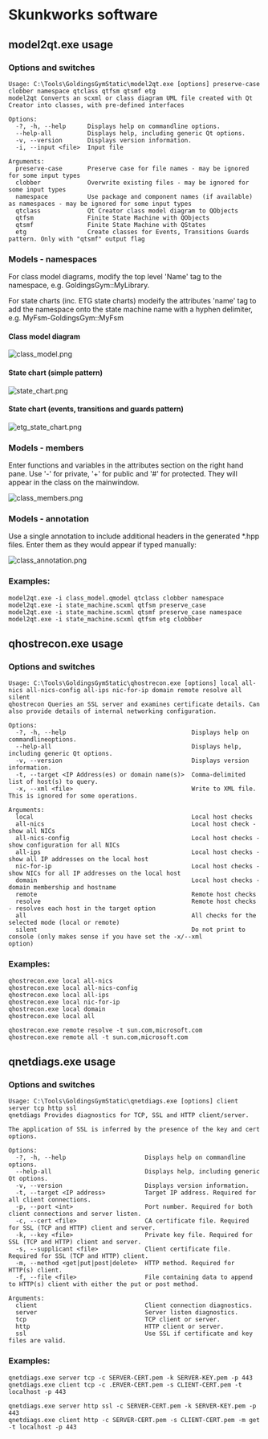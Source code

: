 # Skunkworks software

## model2qt.exe usage

### Options and switches

```
Usage: C:\Tools\GoldingsGymStatic\model2qt.exe [options] preserve-case clobber namespace qtclass qtfsm qtsmf etg
model2qt Converts an scxml or class diagram UML file created with Qt Creator into classes, with pre-defined interfaces

Options:
  -?, -h, --help      Displays help on commandline options.
  --help-all          Displays help, including generic Qt options.
  -v, --version       Displays version information.
  -i, --input <file>  Input file

Arguments:
  preserve-case       Preserve case for file names - may be ignored for some input types
  clobber             Overwrite existing files - may be ignored for some input types
  namespace           Use package and component names (if available) as namespaces - may be ignored for some input types
  qtclass             Qt Creator class model diagram to QObjects
  qtfsm               Finite State Machine with QObjects
  qtsmf               Finite State Machine with QStates
  etg                 Create classes for Events, Transitions Guards pattern. Only with "qtsmf" output flag
```

### Models - namespaces

For class model diagrams, modify the top level 'Name' tag to the namespace, e.g. GoldingsGym::MyLibrary.

For state charts (inc. ETG state charts) modeify the attributes 'name' tag to add the namespace onto the state machine name with a hyphen delimiter, e.g. MyFsm-GoldingsGym::MyFsm

#### Class model diagram

![class_model.png](class_model.png)

#### State chart (simple pattern)

![state_chart.png](state_chart.png)

#### State chart (events, transitions and guards pattern)

![etg_state_chart.png](etg_state_chart.png)

### Models - members

Enter functions and variables in the attributes section on the right hand pane. Use '-' for private, '+' for public and '#' for protected. They will appear in the class on the mainwindow.

![class_members.png](class_members.png)

### Models - annotation

Use a single annotation to include additional headers in the generated *.hpp files. Enter them as they would appear if typed manually:

![class_annotation.png](class_annotation.png)

### Examples:

```
model2qt.exe -i class_model.qmodel qtclass clobber namespace
model2qt.exe -i state_machine.scxml qtfsm preserve_case
model2qt.exe -i state_machine.scxml qtsmf preserve_case namespace
model2qt.exe -i state_machine.scxml qtfsm etg clobbber
```

## qhostrecon.exe usage

### Options and switches

```
Usage: C:\Tools\GoldingsGymStatic\qhostrecon.exe [options] local all-nics all-nics-config all-ips nic-for-ip domain remote resolve all silent
qhostrecon Queries an SSL server and examines certificate details. Can also provide details of internal networking configuration.

Options:
  -?, -h, --help                                   Displays help on commandlineoptions.
  --help-all                                       Displays help, including generic Qt options.
  -v, --version                                    Displays version information.
  -t, --target <IP Address(es) or domain name(s)>  Comma-delimited list of host(s) to query.
  -x, --xml <file>                                 Write to XML file. This is ignored for some operations.

Arguments:
  local                                            Local host checks
  all-nics                                         Local host check - show all NICs
  all-nics-config                                  Local host checks - show configuration for all NICs
  all-ips                                          Local host checks - show all IP addresses on the local host
  nic-for-ip                                       Local host checks - show NICs for all IP addresses on the local host
  domain                                           Local host checks - domain membership and hostname
  remote                                           Remote host checks
  resolve                                          Remote host checks - resolves each host in the target option
  all                                              All checks for the selected mode (local or remote)
  silent                                           Do not print to console (only makes sense if you have set the -x/--xml 														   option)
```

### Examples:

```
qhostrecon.exe local all-nics
qhostrecon.exe local all-nics-config
qhostrecon.exe local all-ips
qhostrecon.exe local nic-for-ip
qhostrecon.exe local domain
qhostrecon.exe local all

qhostrecon.exe remote resolve -t sun.com,microsoft.com
qhostrecon.exe remote all -t sun.com,microsoft.com
```

## qnetdiags.exe usage

### Options and switches

```
Usage: C:\Tools\GoldingsGymStatic\qnetdiags.exe [options] client server tcp http ssl
qnetdiags Provides diagnostics for TCP, SSL and HTTP client/server.

The application of SSL is inferred by the presence of the key and cert options.

Options:
  -?, -h, --help                      Displays help on commandline options.
  --help-all                          Displays help, including generic Qt options.
  -v, --version                       Displays version information.
  -t, --target <IP address>           Target IP address. Required for all client connections.
  -p, --port <int>                    Port number. Required for both client connections and server listen.
  -c, --cert <file>                   CA certificate file. Required for SSL (TCP and HTTP) client and server.
  -k, --key <file>                    Private key file. Required for SSL (TCP and HTTP) client and server.
  -s, --supplicant <file>             Client certificate file. Required for SSL (TCP and HTTP) client.
  -m, --method <get|put|post|delete>  HTTP method. Required for HTTP(s) client.
  -f, --file <file>                   File containing data to append to HTTP(s) client with either the put or post method.

Arguments:
  client                              Client connection diagnostics.
  server                              Server listen diagnostics.
  tcp                                 TCP client or server.
  http                                HTTP client or server.
  ssl                                 Use SSL if certificate and key files are valid.
```

### Examples:

```
qnetdiags.exe server tcp -c SERVER-CERT.pem -k SERVER-KEY.pem -p 443
qnetdiags.exe client tcp -c .ERVER-CERT.pem -s CLIENT-CERT.pem -t localhost -p 443

qnetdiags.exe server http ssl -c SERVER-CERT.pem -k SERVER-KEY.pem -p 443
qnetdiags.exe client http -c SERVER-CERT.pem -s CLIENT-CERT.pem -m get -t localhost -p 443
```

